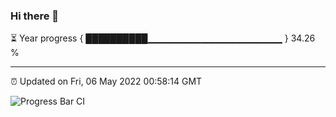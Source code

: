 ### Hi there 👋

⏳ Year progress { ██████████▁▁▁▁▁▁▁▁▁▁▁▁▁▁▁▁▁▁▁▁ } 34.26 %

---

⏰ Updated on Fri, 06 May 2022 00:58:14 GMT

![Progress Bar CI](https://github.com/liununu/liununu/workflows/Progress%20Bar%20CI/badge.svg)
